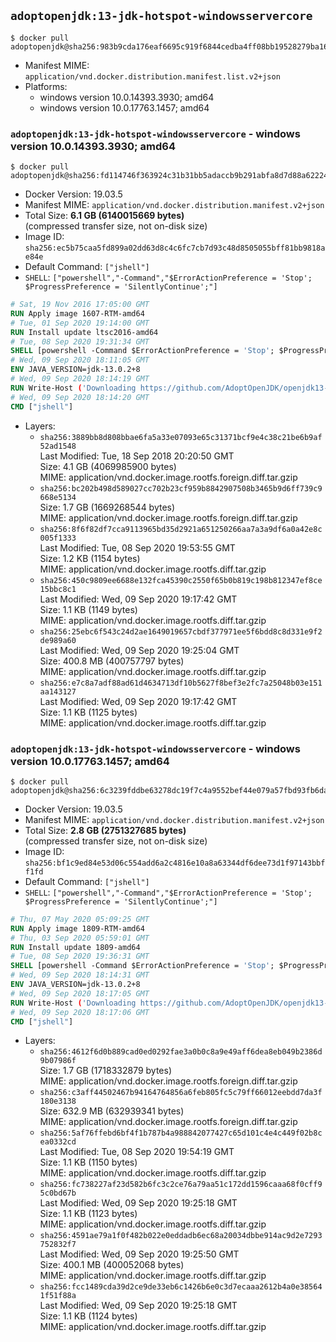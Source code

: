 ## `adoptopenjdk:13-jdk-hotspot-windowsservercore`

```console
$ docker pull adoptopenjdk@sha256:983b9cda176eaf6695c919f6844cedba4ff08bb19528279ba16e28bdb09b6be7
```

-	Manifest MIME: `application/vnd.docker.distribution.manifest.list.v2+json`
-	Platforms:
	-	windows version 10.0.14393.3930; amd64
	-	windows version 10.0.17763.1457; amd64

### `adoptopenjdk:13-jdk-hotspot-windowsservercore` - windows version 10.0.14393.3930; amd64

```console
$ docker pull adoptopenjdk@sha256:fd114746f363924c31b31bb5adaccb9b291abfa8d7d88a622248a9632a300533
```

-	Docker Version: 19.03.5
-	Manifest MIME: `application/vnd.docker.distribution.manifest.v2+json`
-	Total Size: **6.1 GB (6140015669 bytes)**  
	(compressed transfer size, not on-disk size)
-	Image ID: `sha256:ec5b75caa5fd899a02dd63d8c4c6fc7cb7d93c48d8505055bff81bb9818ae84e`
-	Default Command: `["jshell"]`
-	`SHELL`: `["powershell","-Command","$ErrorActionPreference = 'Stop'; $ProgressPreference = 'SilentlyContinue';"]`

```dockerfile
# Sat, 19 Nov 2016 17:05:00 GMT
RUN Apply image 1607-RTM-amd64
# Tue, 01 Sep 2020 19:14:00 GMT
RUN Install update ltsc2016-amd64
# Tue, 08 Sep 2020 19:31:34 GMT
SHELL [powershell -Command $ErrorActionPreference = 'Stop'; $ProgressPreference = 'SilentlyContinue';]
# Wed, 09 Sep 2020 18:11:05 GMT
ENV JAVA_VERSION=jdk-13.0.2+8
# Wed, 09 Sep 2020 18:14:19 GMT
RUN Write-Host ('Downloading https://github.com/AdoptOpenJDK/openjdk13-binaries/releases/download/jdk-13.0.2%2B8/OpenJDK13U-jdk_x64_windows_hotspot_13.0.2_8.msi ...');         [Net.ServicePointManager]::SecurityProtocol = [Net.SecurityProtocolType]::Tls12;         wget https://github.com/AdoptOpenJDK/openjdk13-binaries/releases/download/jdk-13.0.2%2B8/OpenJDK13U-jdk_x64_windows_hotspot_13.0.2_8.msi -O 'openjdk.msi';         Write-Host ('Verifying sha256 (422a4ce0668df53cd891ea38e6c472941893b26c9eb4121787d7c1eee123abee) ...');         if ((Get-FileHash openjdk.msi -Algorithm sha256).Hash -ne '422a4ce0668df53cd891ea38e6c472941893b26c9eb4121787d7c1eee123abee') {                 Write-Host 'FAILED!';                 exit 1;         };                 New-Item -ItemType Directory -Path C:\temp | Out-Null;                 Write-Host 'Installing using MSI ...';         Start-Process -FilePath "msiexec.exe" -ArgumentList '/i', 'openjdk.msi', '/L*V', 'C:\temp\OpenJDK.log',         '/quiet', 'ADDLOCAL=FeatureEnvironment,FeatureJarFileRunWith,FeatureJavaHome' -Wait -Passthru;         Write-Host 'Removing openjdk.msi ...';         Remove-Item openjdk.msi -Force;         Remove-Item -Path C:\temp -Recurse | Out-Null;
# Wed, 09 Sep 2020 18:14:20 GMT
CMD ["jshell"]
```

-	Layers:
	-	`sha256:3889bb8d808bbae6fa5a33e07093e65c31371bcf9e4c38c21be6b9af52ad1548`  
		Last Modified: Tue, 18 Sep 2018 20:20:50 GMT  
		Size: 4.1 GB (4069985900 bytes)  
		MIME: application/vnd.docker.image.rootfs.foreign.diff.tar.gzip
	-	`sha256:bc202b498d589027cc702b23cf959b8842907508b3465b9d6ff739c9668e5134`  
		Size: 1.7 GB (1669268544 bytes)  
		MIME: application/vnd.docker.image.rootfs.foreign.diff.tar.gzip
	-	`sha256:8f6f82df7cca9113965bd35d2921a651250266aa7a3a9df6a0a42e8c005f1333`  
		Last Modified: Tue, 08 Sep 2020 19:53:55 GMT  
		Size: 1.2 KB (1154 bytes)  
		MIME: application/vnd.docker.image.rootfs.diff.tar.gzip
	-	`sha256:450c9809ee6688e132fca45390c2550f65b0b819c198b812347ef8ce15bbc8c1`  
		Last Modified: Wed, 09 Sep 2020 19:17:42 GMT  
		Size: 1.1 KB (1149 bytes)  
		MIME: application/vnd.docker.image.rootfs.diff.tar.gzip
	-	`sha256:25ebc6f543c24d2ae1649019657cbdf377971ee5f6bdd8c8d331e9f2de989a60`  
		Last Modified: Wed, 09 Sep 2020 19:25:04 GMT  
		Size: 400.8 MB (400757797 bytes)  
		MIME: application/vnd.docker.image.rootfs.diff.tar.gzip
	-	`sha256:e7c8a7adf88ad61d4634713df10b5627f8bef3e2fc7a25048b03e151aa143127`  
		Last Modified: Wed, 09 Sep 2020 19:17:42 GMT  
		Size: 1.1 KB (1125 bytes)  
		MIME: application/vnd.docker.image.rootfs.diff.tar.gzip

### `adoptopenjdk:13-jdk-hotspot-windowsservercore` - windows version 10.0.17763.1457; amd64

```console
$ docker pull adoptopenjdk@sha256:6c3239fddbe63278dc19f7c4a9552bef44e079a57fbd93fb6dae591788ea5afe
```

-	Docker Version: 19.03.5
-	Manifest MIME: `application/vnd.docker.distribution.manifest.v2+json`
-	Total Size: **2.8 GB (2751327685 bytes)**  
	(compressed transfer size, not on-disk size)
-	Image ID: `sha256:bf1c9ed84e53d06c554add6a2c4816e10a8a63344df6dee73d1f97143bbff1fd`
-	Default Command: `["jshell"]`
-	`SHELL`: `["powershell","-Command","$ErrorActionPreference = 'Stop'; $ProgressPreference = 'SilentlyContinue';"]`

```dockerfile
# Thu, 07 May 2020 05:09:25 GMT
RUN Apply image 1809-RTM-amd64
# Thu, 03 Sep 2020 05:59:01 GMT
RUN Install update 1809-amd64
# Tue, 08 Sep 2020 19:36:31 GMT
SHELL [powershell -Command $ErrorActionPreference = 'Stop'; $ProgressPreference = 'SilentlyContinue';]
# Wed, 09 Sep 2020 18:14:31 GMT
ENV JAVA_VERSION=jdk-13.0.2+8
# Wed, 09 Sep 2020 18:17:05 GMT
RUN Write-Host ('Downloading https://github.com/AdoptOpenJDK/openjdk13-binaries/releases/download/jdk-13.0.2%2B8/OpenJDK13U-jdk_x64_windows_hotspot_13.0.2_8.msi ...');         [Net.ServicePointManager]::SecurityProtocol = [Net.SecurityProtocolType]::Tls12;         wget https://github.com/AdoptOpenJDK/openjdk13-binaries/releases/download/jdk-13.0.2%2B8/OpenJDK13U-jdk_x64_windows_hotspot_13.0.2_8.msi -O 'openjdk.msi';         Write-Host ('Verifying sha256 (422a4ce0668df53cd891ea38e6c472941893b26c9eb4121787d7c1eee123abee) ...');         if ((Get-FileHash openjdk.msi -Algorithm sha256).Hash -ne '422a4ce0668df53cd891ea38e6c472941893b26c9eb4121787d7c1eee123abee') {                 Write-Host 'FAILED!';                 exit 1;         };                 New-Item -ItemType Directory -Path C:\temp | Out-Null;                 Write-Host 'Installing using MSI ...';         Start-Process -FilePath "msiexec.exe" -ArgumentList '/i', 'openjdk.msi', '/L*V', 'C:\temp\OpenJDK.log',         '/quiet', 'ADDLOCAL=FeatureEnvironment,FeatureJarFileRunWith,FeatureJavaHome' -Wait -Passthru;         Write-Host 'Removing openjdk.msi ...';         Remove-Item openjdk.msi -Force;         Remove-Item -Path C:\temp -Recurse | Out-Null;
# Wed, 09 Sep 2020 18:17:06 GMT
CMD ["jshell"]
```

-	Layers:
	-	`sha256:4612f6d0b889cad0ed0292fae3a0b0c8a9e49aff6dea8eb049b2386d9b07986f`  
		Size: 1.7 GB (1718332879 bytes)  
		MIME: application/vnd.docker.image.rootfs.foreign.diff.tar.gzip
	-	`sha256:c3aff44502467b94164764856a6feb805fc5c79ff66012eebdd7da3f180e3138`  
		Size: 632.9 MB (632939341 bytes)  
		MIME: application/vnd.docker.image.rootfs.foreign.diff.tar.gzip
	-	`sha256:5af76ffebd6bf4f1b787b4a988842077427c65d101c4e4c449f02b8cea0332cd`  
		Last Modified: Tue, 08 Sep 2020 19:54:19 GMT  
		Size: 1.1 KB (1150 bytes)  
		MIME: application/vnd.docker.image.rootfs.diff.tar.gzip
	-	`sha256:fc738227af23d582b6fc3c2ce76a79aa51c172dd1596caaa68f0cff95c0bd67b`  
		Last Modified: Wed, 09 Sep 2020 19:25:18 GMT  
		Size: 1.1 KB (1123 bytes)  
		MIME: application/vnd.docker.image.rootfs.diff.tar.gzip
	-	`sha256:4591ae79a1f0f482b022e0eddadb6ec68a20034dbbe914ac9d2e7293752832f7`  
		Last Modified: Wed, 09 Sep 2020 19:25:50 GMT  
		Size: 400.1 MB (400052068 bytes)  
		MIME: application/vnd.docker.image.rootfs.diff.tar.gzip
	-	`sha256:fcc1489cda39d2ce9de33eb6c1426b6e0c3d7ecaaa2612b4a0e385641f51f88a`  
		Last Modified: Wed, 09 Sep 2020 19:25:18 GMT  
		Size: 1.1 KB (1124 bytes)  
		MIME: application/vnd.docker.image.rootfs.diff.tar.gzip
